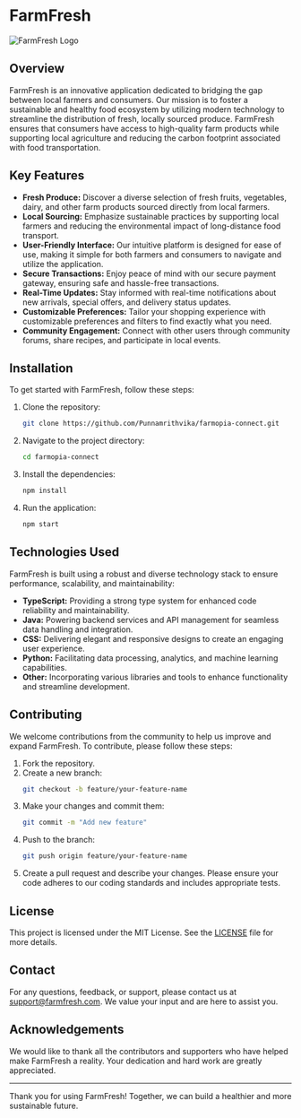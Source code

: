 # FarmFresh

![FarmFresh Logo](path/to/logo.png)

## Overview
FarmFresh is an innovative application dedicated to bridging the gap between local farmers and consumers. Our mission is to foster a sustainable and healthy food ecosystem by utilizing modern technology to streamline the distribution of fresh, locally sourced produce. FarmFresh ensures that consumers have access to high-quality farm products while supporting local agriculture and reducing the carbon footprint associated with food transportation.

## Key Features
- **Fresh Produce:** Discover a diverse selection of fresh fruits, vegetables, dairy, and other farm products sourced directly from local farmers.
- **Local Sourcing:** Emphasize sustainable practices by supporting local farmers and reducing the environmental impact of long-distance food transport.
- **User-Friendly Interface:** Our intuitive platform is designed for ease of use, making it simple for both farmers and consumers to navigate and utilize the application.
- **Secure Transactions:** Enjoy peace of mind with our secure payment gateway, ensuring safe and hassle-free transactions.
- **Real-Time Updates:** Stay informed with real-time notifications about new arrivals, special offers, and delivery status updates.
- **Customizable Preferences:** Tailor your shopping experience with customizable preferences and filters to find exactly what you need.
- **Community Engagement:** Connect with other users through community forums, share recipes, and participate in local events.

## Installation
To get started with FarmFresh, follow these steps:

1. Clone the repository:
    ```sh
    git clone https://github.com/Punnamrithvika/farmopia-connect.git
    ```
2. Navigate to the project directory:
    ```sh
    cd farmopia-connect
    ```
3. Install the dependencies:
    ```sh
    npm install
    ```
4. Run the application:
    ```sh
    npm start
    ```

## Technologies Used
FarmFresh is built using a robust and diverse technology stack to ensure performance, scalability, and maintainability:
- **TypeScript:** Providing a strong type system for enhanced code reliability and maintainability.
- **Java:** Powering backend services and API management for seamless data handling and integration.
- **CSS:** Delivering elegant and responsive designs to create an engaging user experience.
- **Python:** Facilitating data processing, analytics, and machine learning capabilities.
- **Other:** Incorporating various libraries and tools to enhance functionality and streamline development.

## Contributing
We welcome contributions from the community to help us improve and expand FarmFresh. To contribute, please follow these steps:
1. Fork the repository.
2. Create a new branch:
    ```sh
    git checkout -b feature/your-feature-name
    ```
3. Make your changes and commit them:
    ```sh
    git commit -m "Add new feature"
    ```
4. Push to the branch:
    ```sh
    git push origin feature/your-feature-name
    ```
5. Create a pull request and describe your changes. Please ensure your code adheres to our coding standards and includes appropriate tests.

## License
This project is licensed under the MIT License. See the [LICENSE](LICENSE) file for more details.

## Contact
For any questions, feedback, or support, please contact us at [support@farmfresh.com](mailto:support@farmfresh.com). We value your input and are here to assist you.

## Acknowledgements
We would like to thank all the contributors and supporters who have helped make FarmFresh a reality. Your dedication and hard work are greatly appreciated.

---

Thank you for using FarmFresh! Together, we can build a healthier and more sustainable future.
